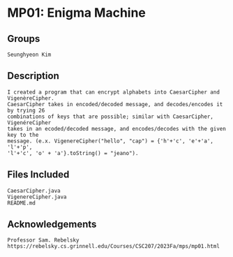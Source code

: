 # MP01: Enigma Machine

## Groups
```
Seunghyeon Kim
```

## Description
```
I created a program that can encrypt alphabets into CaesarCipher and VigenèreCipher.
CaesarCipher takes in encoded/decoded message, and decodes/encodes it by trying 26 
combinations of keys that are possible; similar with CaesarCipher, VigenéreCipher
takes in an ecoded/decoded message, and encodes/decodes with the given key to the
message. (e.x. VigenereCipher("hello", "cap") = {'h'+'c', 'e'+'a', 'l'+'p', 
'l'+'c', 'o' + 'a'}.toString() = "jeano").
```

## Files Included
```
CaesarCipher.java
VigenereCipher.java
README.md
```

## Acknowledgements
```
Professor Sam. Rebelsky
https://rebelsky.cs.grinnell.edu/Courses/CSC207/2023Fa/mps/mp01.html
```